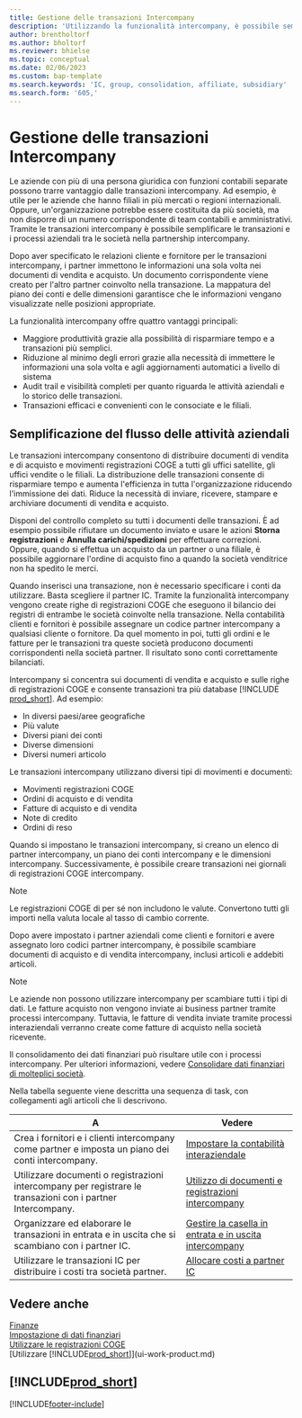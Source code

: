 ```yaml
---
title: Gestione delle transazioni Intercompany
description: 'Utilizzando la funzionalità intercompany, è possibile semplificare i processi aziendali e le transazioni tra società all''interno della stessa organizzazione.'
author: brentholtorf
ms.author: bholtorf
ms.reviewer: bhielse
ms.topic: conceptual
ms.date: 02/06/2023
ms.custom: bap-template
ms.search.keywords: 'IC, group, consolidation, affiliate, subsidiary'
ms.search.form: '605,'
---
```

# <a name="managing-intercompany-transactions"></a>Gestione delle transazioni Intercompany

Le aziende con più di una persona giuridica con funzioni contabili separate possono trarre vantaggio dalle transazioni intercompany. Ad esempio, è utile per le aziende che hanno filiali in più mercati o regioni internazionali. Oppure, un'organizzazione potrebbe essere costituita da più società, ma non disporre di un numero corrispondente di team contabili e amministrativi. Tramite le transazioni intercompany è possibile semplificare le transazioni e i processi aziendali tra le società nella partnership intercompany.

Dopo aver specificato le relazioni cliente e fornitore per le transazioni intercompany, i partner immettono le informazioni una sola volta nei documenti di vendita e acquisto. Un documento corrispondente viene creato per l'altro partner coinvolto nella transazione. La mappatura del piano dei conti e delle dimensioni garantisce che le informazioni vengano visualizzate nelle posizioni appropriate.  

La funzionalità intercompany offre quattro vantaggi principali:  

* Maggiore produttività grazie alla possibilità di risparmiare tempo e a transazioni più semplici.  
* Riduzione al minimo degli errori grazie alla necessità di immettere le informazioni una sola volta e agli aggiornamenti automatici a livello di sistema  
* Audit trail e visibilità completi per quanto riguarda le attività aziendali e lo storico delle transazioni.  
* Transazioni efficaci e convenienti con le consociate e le filiali.  

## <a name="streamline-the-flow-of-business-activities"></a>Semplificazione del flusso delle attività aziendali

Le transazioni intercompany consentono di distribuire documenti di vendita e di acquisto e movimenti registrazioni COGE a tutti gli uffici satellite, gli uffici vendite o le filiali. La distribuzione delle transazioni consente di risparmiare tempo e aumenta l'efficienza in tutta l'organizzazione riducendo l'immissione dei dati. Riduce la necessità di inviare, ricevere, stampare e archiviare documenti di vendita e acquisto.  

Disponi del controllo completo su tutti i documenti delle transazioni. È ad esempio possibile rifiutare un documento inviato e usare le azioni **Storna registrazioni** e **Annulla carichi/spedizioni** per effettuare correzioni. Oppure, quando si effettua un acquisto da un partner o una filiale, è possibile aggiornare l'ordine di acquisto fino a quando la società venditrice non ha spedito le merci.  

Quando inserisci una transazione, non è necessario specificare i conti da utilizzare. Basta scegliere il partner IC. Tramite la funzionalità intercompany vengono create righe di registrazioni COGE che eseguono il bilancio dei registri di entrambe le società coinvolte nella transazione. Nella contabilità clienti e fornitori è possibile assegnare un codice partner intercompany a qualsiasi cliente o fornitore. Da quel momento in poi, tutti gli ordini e le fatture per le transazioni tra queste società producono documenti corrispondenti nella società partner. Il risultato sono conti correttamente bilanciati.  

Intercompany si concentra sui documenti di vendita e acquisto e sulle righe di registrazioni COGE e consente transazioni tra più database [!INCLUDE [prod_short](includes/prod_short.md)]. Ad esempio:

* In diversi paesi/aree geografiche
* Più valute
* Diversi piani dei conti
* Diverse dimensioni
* Diversi numeri articolo  

Le transazioni intercompany utilizzano diversi tipi di movimenti e documenti:  

* Movimenti registrazioni COGE
* Ordini di acquisto e di vendita
* Fatture di acquisto e di vendita
* Note di credito
* Ordini di reso

Quando si impostano le transazioni intercompany, si creano un elenco di partner intercompany, un piano dei conti intercompany e le dimensioni intercompany. Successivamente, è possibile creare transazioni nei giornali di registrazioni COGE intercompany.

> [!NOTE]
> Le registrazioni COGE di per sé non includono le valute. Convertono tutti gli importi nella valuta locale al tasso di cambio corrente.

Dopo avere impostato i partner aziendali come clienti e fornitori e avere assegnato loro codici partner intercompany, è possibile scambiare documenti di acquisto e di vendita intercompany, inclusi articoli e addebiti articoli. 

> [!NOTE]
> Le aziende non possono utilizzare intercompany per scambiare tutti i tipi di dati. Le fatture acquisto non vengono inviate ai business partner tramite processi intercompany. Tuttavia, le fatture di vendita inviate tramite processi interaziendali verranno create come fatture di acquisto nella società ricevente.

Il consolidamento dei dati finanziari può risultare utile con i processi intercompany. Per ulteriori informazioni, vedere [Consolidare dati finanziari di molteplici società](finance-consolidated-company-reporting.md).

Nella tabella seguente viene descritta una sequenza di task, con collegamenti agli articoli che li descrivono.

|A |Vedere|
|---|---|
|Crea i fornitori e i clienti intercompany come partner e imposta un piano dei conti intercompany.|[Impostare la contabilità interaziendale](intercompany-how-setup.md)|
|Utilizzare documenti o registrazioni intercompany per registrare le transazioni con i partner Intercompany.|[Utilizzo di documenti e registrazioni intercompany](intercompany-how-work-documents-journals.md)|
|Organizzare ed elaborare le transazioni in entrata e in uscita che si scambiano con i partner IC.|[Gestire la casella in entrata e in uscita intercompany](intercompany-how-manage-intercompany-inbox.md)|
|Utilizzare le transazioni IC per distribuire i costi tra società partner.|[Allocare costi a partner IC](intercompany-allocate-costs.md)|

## <a name="see-also"></a>Vedere anche

[Finanze](finance.md)  
[Impostazione di dati finanziari](finance-setup-finance.md)  
[Utilizzare le registrazioni COGE](ui-work-general-journals.md)  
[Utilizzare [!INCLUDE[prod_short](includes/prod_short.md)]](ui-work-product.md)

## [!INCLUDE[prod_short](includes/free_trial_md.md)]  


[!INCLUDE[footer-include](includes/footer-banner.md)]

